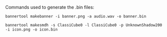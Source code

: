 Commands used to generate the .bin files:

`bannertool makebanner -i banner.png -a audio.wav -o banner.bin`

`bannertool makesmdh -s ClassiCube0 -l ClassiCube0 -p UnknownShadow200 -i icon.png -o icon.bin`